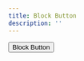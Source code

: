 ```yaml
---
title: Block Button
description: ''
---
```


<button type="button" class="pf-c-button is-primary is-block">Block Button</button>
